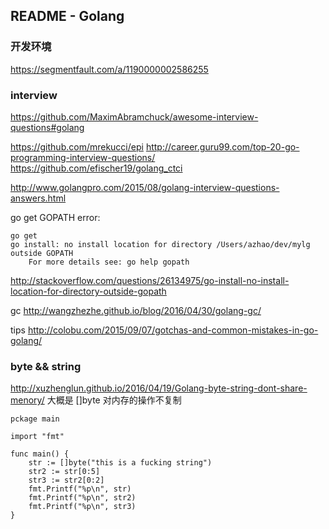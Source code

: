 README - Golang
-----
### 开发环境

https://segmentfault.com/a/1190000002586255

### interview

https://github.com/MaximAbramchuck/awesome-interview-questions#golang

https://github.com/mrekucci/epi
http://career.guru99.com/top-20-go-programming-interview-questions/
https://github.com/efischer19/golang_ctci

http://www.golangpro.com/2015/08/golang-interview-questions-answers.html


go get GOPATH error:


```shell
go get
go install: no install location for directory /Users/azhao/dev/mylg outside GOPATH
	For more details see: go help gopath
```

http://stackoverflow.com/questions/26134975/go-install-no-install-location-for-directory-outside-gopath

gc
http://wangzhezhe.github.io/blog/2016/04/30/golang-gc/


tips
http://colobu.com/2015/09/07/gotchas-and-common-mistakes-in-go-golang/


### byte && string
http://xuzhenglun.github.io/2016/04/19/Golang-byte-string-dont-share-menory/
大概是 []byte 对内存的操作不复制
```golang
pckage main

import "fmt"

func main() {
    str := []byte("this is a fucking string")
    str2 := str[0:5]
    str3 := str2[0:2]
    fmt.Printf("%p\n", str)
    fmt.Printf("%p\n", str2)
    fmt.Printf("%p\n", str3)
}
```
